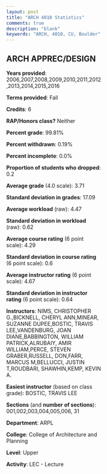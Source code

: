```yaml
---
layout: post
title: "ARCH 4010 Statistics"
comments: true
description: "blank"
keywords: "ARCH, 4010, CU, Boulder"
--- 
```

<head>
<script src="https://ajax.googleapis.com/ajax/libs/jquery/2.1.3/jquery.min.js"></script>
<script src="https://dl.dropboxusercontent.com/s/pc42nxpaw1ea4o9/highcharts.js?dl=0"></script>
<!-- <script src="../assets/js/highcharts.js"></script> -->
<style type="text/css">@font-face {
	font-family: "Bebas Neue";
	src: url(https://www.filehosting.org/file/details/544349/BebasNeue%20Regular.otf) format("opentype");
	}
	h1.Bebas { 
		font-family: "Bebas Neue", Verdana, Tahoma;
	}
</style>
</head>
<body>
	<div id="container" style="float: right; width: 45%; height: 88%; margin-left: 2.5%; margin-right: 2.5%;"></div>
	<script language="JavaScript">
		$(document).ready(function() {
		var chart = {type: 'column'};
		var title = {text: 'Grade Distribution'};
		var xAxis = {categories: ['A','B','C','D','F'],crosshair: true};
		var yAxis = {min: 0,title: {text: 'Percentage'}};
		var tooltip = {headerFormat: '<center><b><span style="font-size:20px">{point.key}</span></b></center>',
		               pointFormat: '<td style="padding:0"><b>{point.y:.1f}%</b></td>',
		               footerFormat: '</table>',shared: true,useHTML: true};
		var plotOptions = {column: {pointPadding: 0.0,borderWidth: 0}};  
		var credits = {enabled: false};var series= [{name: 'Percent',data: [79.56,19.25,0.99,0.2,0.0,]}];
		var json = {};
		json.chart = chart;
		json.title = title;
		json.tooltip = tooltip;
		json.xAxis = xAxis;
		json.yAxis = yAxis;  
		json.series = series;
		json.plotOptions = plotOptions;  
		json.credits = credits;
		$('#container').highcharts(json);
	});
	</script>
</body>
			   
## ARCH APPREC/DESIGN

**Years provided**: 2006,2007,2008,2009,2010,2011,2012,2013,2014,2015,2016

**Terms provided**: Fall

**Credits**: 6

**RAP/Honors class?** Neither

**Percent grade**: 99.81%

**Percent withdrawn**: 0.19%

**Percent incomplete**: 0.0%

**Proportion of students who dropped**: 0.2

**Average grade** (4.0 scale): 3.71

**Standard deviation in grades**: 17.09

**Average workload** (raw): 4.47

**Standard deviation in workload** (raw): 0.62

**Average course rating** (6 point scale): 4.29

**Standard deviation in course rating** (6 point scale): 0.6

**Average instructor rating** (6 point scale): 4.67

**Standard deviation in instructor rating** (6 point scale): 0.64

**Instructors**: NIMS, CHRISTOPHER G.,BICKNELL, CHERYL ANN,MINEAR, SUZANNE DUPEE,BOSTIC, TRAVIS LEE,VANDENBURG, JOAN DIANE,BABBINGTON, WILLIAM PATRICK,ALRUBAIY, AMIR WILLIAM,PERCE, STEVEN GRABER,RUSSELL, DON,FARR, MARCUS M,BELLUCCI, JUSTIN T,ROUDBARI, SHAWHIN,KEMP, KEVIN A.

**Easiest instructor** (based on class grade): BOSTIC, TRAVIS LEE

**Sections** (and **number of sections**): 001,002,003,004,005,006, 31

**Department**: ARPL

**College**: College of Architecture and Planning

**Level**: Upper

**Activity**: LEC - Lecture